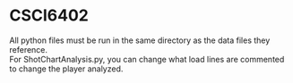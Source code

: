 # CSCI6402

All python files must be run in the same directory as the data files they reference. </br>
For ShotChartAnalysis.py, you can change what load lines are commented to change the player analyzed.
